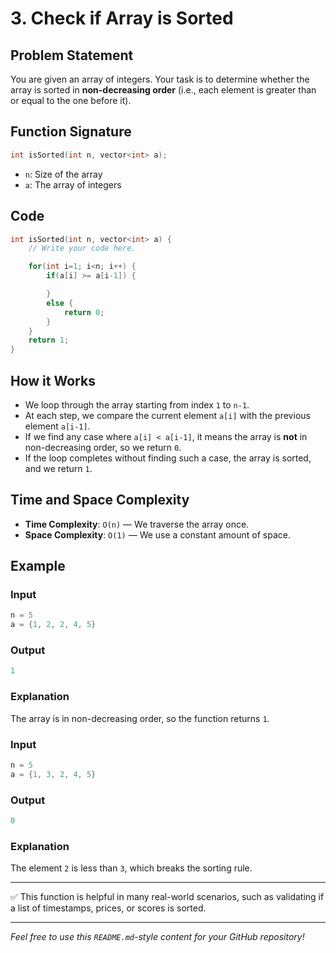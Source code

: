 # 3. Check if Array is Sorted

## Problem Statement
You are given an array of integers. Your task is to determine whether the array is sorted in **non-decreasing order** (i.e., each element is greater than or equal to the one before it).

## Function Signature
```cpp
int isSorted(int n, vector<int> a);
```
- `n`: Size of the array
- `a`: The array of integers

## Code
```cpp
int isSorted(int n, vector<int> a) {
    // Write your code here.

    for(int i=1; i<n; i++) {
        if(a[i] >= a[i-1]) {

        }
        else {
            return 0;
        }
    }
    return 1;
}
```

## How it Works
- We loop through the array starting from index `1` to `n-1`.
- At each step, we compare the current element `a[i]` with the previous element `a[i-1]`.
- If we find any case where `a[i] < a[i-1]`, it means the array is **not** in non-decreasing order, so we return `0`.
- If the loop completes without finding such a case, the array is sorted, and we return `1`.

## Time and Space Complexity
- **Time Complexity**: `O(n)` — We traverse the array once.
- **Space Complexity**: `O(1)` — We use a constant amount of space.

## Example
### Input
```cpp
n = 5
a = {1, 2, 2, 4, 5}
```
### Output
```cpp
1
```
### Explanation
The array is in non-decreasing order, so the function returns `1`.

### Input
```cpp
n = 5
a = {1, 3, 2, 4, 5}
```
### Output
```cpp
0
```
### Explanation
The element `2` is less than `3`, which breaks the sorting rule.

---

✅ This function is helpful in many real-world scenarios, such as validating if a list of timestamps, prices, or scores is sorted.

---

*Feel free to use this `README.md`-style content for your GitHub repository!*
